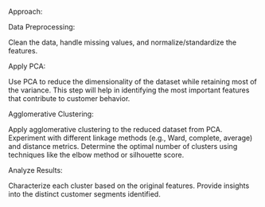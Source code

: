 Approach:

Data Preprocessing:

Clean the data, handle missing values, and normalize/standardize the features.


Apply PCA:

Use PCA to reduce the dimensionality of the dataset while retaining most of the variance.
This step will help in identifying the most important features that contribute to customer behavior.


Agglomerative Clustering:

Apply agglomerative clustering to the reduced dataset from PCA.
Experiment with different linkage methods (e.g., Ward, complete, average) and distance metrics.
Determine the optimal number of clusters using techniques like the elbow method or silhouette score.


Analyze Results:

Characterize each cluster based on the original features.
Provide insights into the distinct customer segments identified.

